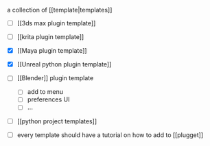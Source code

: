 a collection of [[template|templates]]

- [ ] [[3ds max plugin template]]
- [ ] [[krita plugin template]]
- [x] [[Maya plugin template]]
- [x] [[Unreal python plugin template]]
- [ ] [[Blender]] plugin template 
	- [ ] add to menu
	- [ ] preferences UI
	- [ ] ...
- [ ] [[python project templates]]

- [ ] every template should have a tutorial on how to add to [[plugget]]
